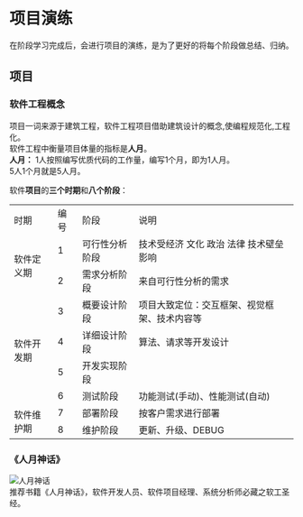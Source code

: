 
# 项目演练
在阶段学习完成后，会进行项目的演练，是为了更好的将每个阶段做总结、归纳。

## 项目
### 软件工程概念
项目一词来源于建筑工程，软件工程项目借助建筑设计的概念,使编程规范化,工程化。  
软件工程中衡量项目体量的指标是**人月**。   
**人月：** 1人按照编写优质代码的工作量，编写1个月，即为1人月。  
5人1个月就是5人月。

软件**项目**的**三个时期**和**八个阶段**：

<table>
      <tr>
          <td id="td1">时期</td>
          <td id="td1">编号</td>
          <td id="td1">阶段</td>
          <td id="td1">说明</td>
      </tr>
      <tr>
          <td id="td1" rowspan="2">软件定义期</td>
          <td id="td1">1</td>
          <td>可行性分析阶段</td>
          <td>技术受经济 文化 政治 法律 技术壁垒影响</td>
      </tr>
      <tr>
          <td id="td1">2</td>
          <td>需求分析阶段</td>
          <td>来自可行性分析的需求</td>
      </tr>
      <tr>
          <td id="td1" rowspan="4">软件开发期</td>
          <td id="td1">3</td>
          <td>概要设计阶段</td>
          <td>项目大致定位：交互框架、视觉框架、技术内容等</td>
      </tr>
      <tr>
          <td id="td1">4</td>
          <td>详细设计阶段</td>
          <td>算法、请求等开发设计</td>
      </tr>
      <tr>
          <td id="td1">5</td>
          <td>开发实现阶段</td>
          <td></td>
      </tr>
      <tr>
          <td id="td1">6</td>
          <td>测试阶段</td>
          <td>功能测试(手动)、性能测试(自动)</td>
      </tr>
      <tr>
          <td id="td1" rowspan="2">软件维护期</td>
          <td id="td1">7</td>
          <td>部署阶段</td>
          <td>按客户需求进行部署</td>
      </tr>
      <tr>
          <td id="td1">8</td>
          <td>维护阶段</td>
          <td>更新、升级、DEBUG</td>
      </tr>
  </table>

### 《人月神话》
![人月神话](/images/人月神话.png)   
推荐书籍《人月神话》，软件开发人员、软件项目经理、系统分析师必藏之软工圣经。
